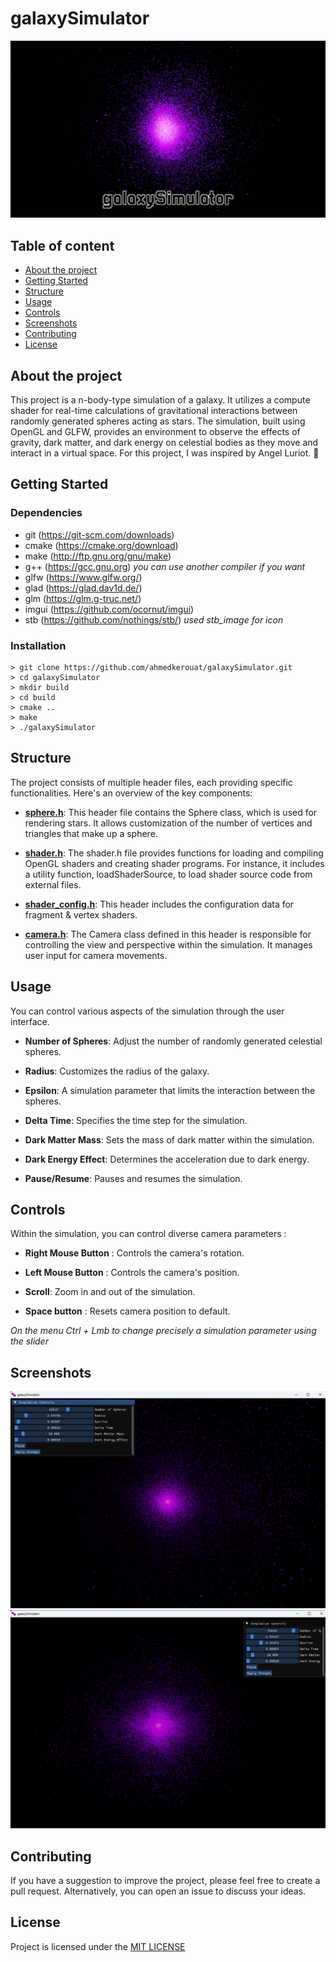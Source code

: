 # galaxySimulator

<div align="center">
  <a href="https://github.com/ahmedkerouat/galaxySimulator">
    <img src="source\resources\galaxySimulator.jpg" alt="Logo">
  </a>
</div>

## Table of content

- [About the project](#aboutproject)
- [Getting Started](#getstarted)
- [Structure](#structure)
- [Usage](#usage)
- [Controls](#controls)
- [Screenshots](#screenshots)
- [Contributing](#contributing)
- [License](#license)

<a name="aboutproject"></a>

## About the project

This project is a n-body-type simulation of a galaxy. It utilizes a compute shader for real-time calculations of gravitational interactions between randomly generated spheres acting as stars. The simulation, built using OpenGL and GLFW, provides an environment to observe the effects of gravity, dark matter, and dark energy on celestial bodies as they move and interact in a virtual space. For this project, I was inspired by Angel Luriot. 🌌

<a name="getstarted"></a>

## Getting Started

### Dependencies

- git (https://git-scm.com/downloads)
- cmake (https://cmake.org/download)
- make (http://ftp.gnu.org/gnu/make)
- g++ (https://gcc.gnu.org) _you can use another compiler if you want_
- glfw (https://www.glfw.org/)
- glad (https://glad.dav1d.de/)
- glm (https://glm.g-truc.net/)
- imgui (https://github.com/ocornut/imgui)
- stb (https://github.com/nothings/stb/) _used stb_image for icon_

### Installation

```shell
> git clone https://github.com/ahmedkerouat/galaxySimulator.git
> cd galaxySimulator
> mkdir build
> cd build
> cmake ..
> make
> ./galaxySimulator
```

<a name="structure"></a>

## Structure

The project consists of multiple header files, each providing specific functionalities. Here's an overview of the key components:

- **[sphere.h](source\include\sphere.h)**: This header file contains the Sphere class, which is used for rendering stars. It allows customization of the number of vertices and triangles that make up a sphere.

- **[shader.h](source\include\shader.h)**: The shader.h file provides functions for loading and compiling OpenGL shaders and creating shader programs. For instance, it includes a utility function, loadShaderSource, to load shader source code from external files.

- **[shader_config.h](source\shaders\shader_config.h.in)**: This header includes the configuration data for fragment & vertex shaders.

- **[camera.h](source\include\camera.h)**: The Camera class defined in this header is responsible for controlling the view and perspective within the simulation. It manages user input for camera movements.

<a name="usage"></a>

## Usage

You can control various aspects of the simulation through the user interface.

- **Number of Spheres**: Adjust the number of randomly generated celestial spheres.

- **Radius**: Customizes the radius of the galaxy.

- **Epsilon**: A simulation parameter that limits the interaction between the spheres.

- **Delta Time**: Specifies the time step for the simulation.

- **Dark Matter Mass**: Sets the mass of dark matter within the simulation.

- **Dark Energy Effect**: Determines the acceleration due to dark energy.

- **Pause/Resume**: Pauses and resumes the simulation.

<a name="controls"></a>

## Controls

Within the simulation, you can control diverse camera parameters :

- **Right Mouse Button** : Controls the camera's rotation.

- **Left Mouse Button** : Controls the camera's position.

- **Scroll**: Zoom in and out of the simulation.

- **Space button** : Resets camera position to default.

_On the menu Ctrl + Lmb to change precisely a simulation parameter using the slider_

<a name="screenshots"></a>

## Screenshots

<div align="center">
    <img src="source\resources\Screenshot_1.png" alt="1">
    <img src="source\resources\Screenshot_2.png" alt="2">
</div>

<a name="contributing"></a>

## Contributing

If you have a suggestion to improve the project, please feel free to create a pull request. Alternatively, you can open an issue to discuss your ideas.

<a name="license"></a>

## License

Project is licensed under the [MIT LICENSE](https://choosealicense.com/licenses/mit/)
